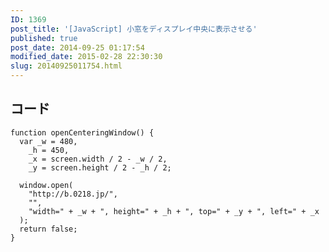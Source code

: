 ```yaml
---
ID: 1369
post_title: '[JavaScript] 小窓をディスプレイ中央に表示させる'
published: true
post_date: 2014-09-25 01:17:54
modified_date: 2015-02-28 22:30:30
slug: 20140925011754.html
---
```

<h2>コード</h2>

<pre><code class="language-js">function openCenteringWindow() {
  var _w = 480,
    _h = 450,
    _x = screen.width / 2 - _w / 2,
    _y = screen.height / 2 - _h / 2;

  window.open(
    "http://b.0218.jp/",
    "",
    "width=" + _w + ", height=" + _h + ", top=" + _y + ", left=" + _x
  );
  return false;
}
</code></pre>